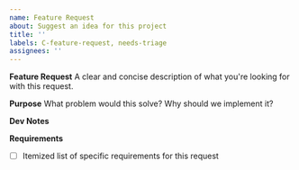 ```yaml
---
name: Feature Request
about: Suggest an idea for this project
title: ''
labels: C-feature-request, needs-triage
assignees: ''
---
```


**Feature Request**
A clear and concise description of what you're looking for with this request.

**Purpose**
What problem would this solve? Why should we implement it?

**Dev Notes**

**Requirements**

- [ ] Itemized list of specific requirements for this request
